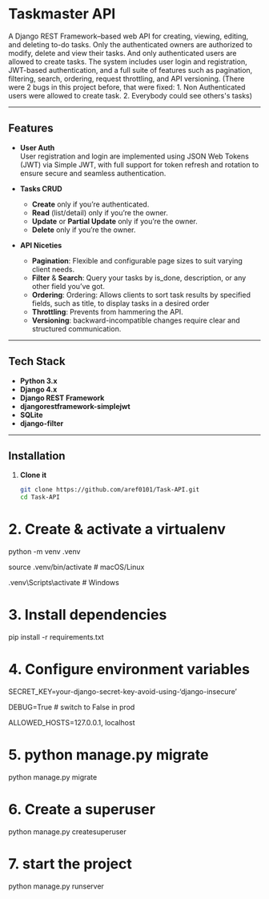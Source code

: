 # Taskmaster API

A Django REST Framework–based web API for creating, viewing, editing, and deleting to-do tasks. Only the authenticated owners are authorized to modify, delete and view their tasks. And only authenticated users are allowed to create tasks. The system includes user login and registration, JWT-based authentication, and a full suite of features such as pagination, filtering, search, ordering, request throttling, and API versioning. (There were 2 bugs in this project before, that were fixed: 1. Non Authenticated users were allowed to create task. 2. Everybody could see others's tasks)

---

## Features

- **User Auth**  
User registration and login are implemented using JSON Web Tokens (JWT) via Simple JWT, with full support for token refresh and rotation to ensure secure and seamless authentication.

- **Tasks CRUD**  
  - **Create** only if you’re authenticated. 
  - **Read** (list/detail) only if you’re the owner.
  - **Update** or **Partial Update** only if you’re the owner.  
  - **Delete** only if you’re the owner.

- **API Niceties**  
  - **Pagination**: Flexible and configurable page sizes to suit varying client needs.  
  - **Filter** & **Search**: Query your tasks by is_done, description, or any other field you’ve got.  
  - **Ordering**: Ordering: Allows clients to sort task results by specified fields, such as title, to display tasks in a desired order
  - **Throttling**: Prevents from hammering the API.  
  - **Versioning**: backward-incompatible changes require clear and structured communication.

---

## Tech Stack

- **Python 3.x**  
- **Django 4.x**  
- **Django REST Framework**  
- **djangorestframework-simplejwt**  
- **SQLite** 
- **django-filter**  

---

## Installation

1. **Clone it**  
   ```bash
   git clone https://github.com/aref0101/Task-API.git
   cd Task-API

# 2. Create & activate a virtualenv
python -m venv .venv

source .venv/bin/activate      # macOS/Linux

.venv\Scripts\activate         # Windows

# 3. Install dependencies
pip install -r requirements.txt

# 4. Configure environment variables
SECRET_KEY=your-django-secret-key-avoid-using-‘django-insecure’

DEBUG=True   # switch to False in prod

ALLOWED_HOSTS=127.0.0.1, localhost

# 5. python manage.py migrate
python manage.py migrate

# 6. Create a superuser
python manage.py createsuperuser

# 7. start the project
python manage.py runserver